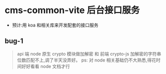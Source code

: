 # cms-common-vite 后台接口服务

- 预计:用 koa 和相关库来开发配套的接口服务

## bug-1

> api 端 node 原生 crypto 模块做加解密 和 前端 crypto-js 加解密的字符串位数匹配不上,调了半天没弄好。
> ps: 对 node 相关基础仍不大熟悉,得花时间好好看看 node 文档才行
